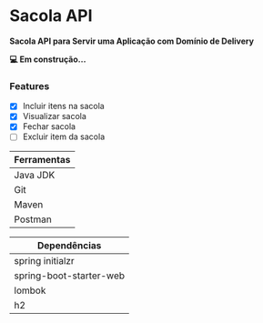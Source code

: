 # Sacola API 

**Sacola API para Servir uma Aplicação com Domínio de Delivery**


**💻 Em construção...** 

### Features
 - [x] Incluir itens na sacola 
 - [x] Visualizar sacola
 - [x] Fechar sacola
 - [ ] Excluir item da sacola
 
 | Ferramentas |   
 |----------|       
 | Java JDK | 
 | Git      |
 | Maven    |
 | Postman  |
 
  | Dependências |
  |-------------|
  | spring initialzr |
  | spring-boot-starter-web |
  | lombok |
  | h2 |
